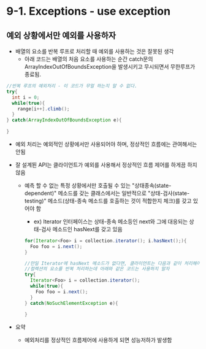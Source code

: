 # 9-1. Exceptions - use exception

## 예외 상황에서만 예외를 사용하자

- 배열의 요소를 반복 루프로 처리할 때 예외를 사용하는 것은 잘못된 생각
  - 아래 코드는 배열의 처음 요소를 사용하는 순간 catch문의 ArrayIndexOutOfBoundsException을 발생시키고 무시되면서 무한루프가 종료됨.

```java
//반복 루프의 예외처리 - 이 코드가 무얼 하는지 알 수 없다.
try{
  int i = 0;
  while(true){
    range[i++].climb();
  }
} catch(ArrayIndexOutOfBoundsException e){
  
}
```

- 예외 처리는 예외적인 상황에서만 사용되어야 하며, 정상적인 흐름에는 관여해서는 안됨

- 잘 설계뙨 API는 클라이언트가 예외를 사용해서 정상적인 흐름 제어를 하게끔 하지 않음

  - 예측 할 수 없는 특정 상황에서만 호출될 수 있는 "상태종속(state-dependent)" 메소드를 갖는 클래스에서는 일반적으로 "상태-검사(state-testing)" 메소드(상태-종속 메소드를 호출하는 것이 적합한지 체크)를 갖고 있어야 함

    - ex) Iterator 인터페이스는 상태-종속 메소등인 next와 그에 대응되는 상태-검사 메소드인 hasNext를 갖고 있음

    ```java
    for(Iterator<Foo> i = collection.iterator(); i.hasNext();){
      Foo foo = i.next();
    }
    
    //만일 Iterator에 hasNext 메소드가 없다면, 클라이언트는 다음과 같이 처리해야 함
    //컬렉션의 요소를 반복 처리하는데 아래와 같은 코드는 사용하지 말자
    try{
      Iterator<Foo> i = collection.iterator();
      while(true){
        Foo foo = i.next();
      }
    } catch(NoSuchElementException e){
      
    }
    ```

- 요약

  -  예외처리를 정상적인 흐름제어에 사용하게 되면 성능저하가 발생함